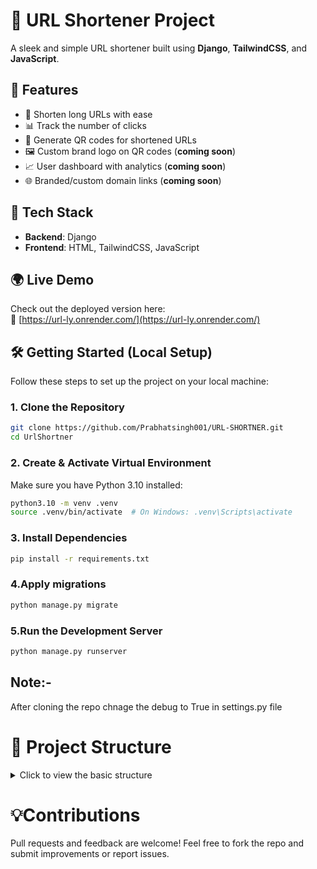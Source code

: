 # 🔗 URL Shortener Project

A sleek and simple URL shortener built using **Django**, **TailwindCSS**, and **JavaScript**.

## 🚀 Features

- 🔗 Shorten long URLs with ease  
- 📊 Track the number of clicks  
- 📸 Generate QR codes for shortened URLs  
- 🖼️ Custom brand logo on QR codes (**coming soon**)  
- 📈 User dashboard with analytics (**coming soon**)  
- 🌐 Branded/custom domain links (**coming soon**)  

## 🧰 Tech Stack

- **Backend**: Django  
- **Frontend**: HTML, TailwindCSS, JavaScript  

## 🌍 Live Demo

Check out the deployed version here:  
🔗 [https://url-ly.onrender.com/](https://url-ly.onrender.com/)

## 🛠️ Getting Started (Local Setup)

Follow these steps to set up the project on your local machine:

### 1. Clone the Repository

```bash
git clone https://github.com/Prabhatsingh001/URL-SHORTNER.git
cd UrlShortner
```

### 2. Create & Activate Virtual Environment

Make sure you have Python 3.10 installed:

```bash
python3.10 -m venv .venv
source .venv/bin/activate  # On Windows: .venv\Scripts\activate
```

### 3. Install Dependencies

```bash
pip install -r requirements.txt
```

### 4.Apply migrations

```bash
python manage.py migrate
```

### 5.Run the Development Server

```bash
python manage.py runserver
```

## Note:-

After cloning the repo chnage the debug to True in settings.py file

# 📂 Project Structure

<details>
<summary>Click to view the basic structure</summary>

```text
URL-SHORTNER/
├── Auth/                  # User authentication app
├── urlLogic/              # URL handling logic (shortening, tracking, etc.)
├── static/                # Static files (CSS, JS)
├── templates/             # HTML templates
├── manage.py
├── requirements.txt
└── ...
```
</details>

# 💡Contributions

Pull requests and feedback are welcome! Feel free to fork the repo and submit improvements or report issues.
